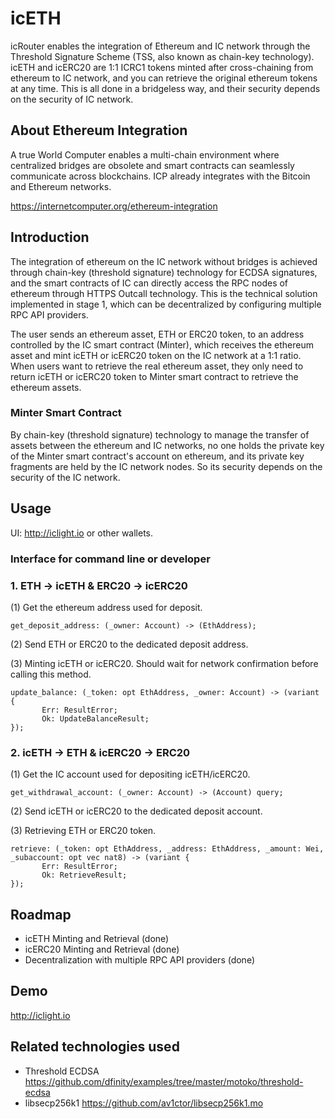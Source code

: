 # icETH

icRouter enables the integration of Ethereum and IC network through the Threshold Signature Scheme (TSS, also known as chain-key technology). 
icETH and icERC20 are 1:1 ICRC1 tokens minted after cross-chaining from ethereum to IC network, and you can retrieve the original ethereum tokens at any time. This is all done in a bridgeless way, and their security depends on the security of IC network.

## About Ethereum Integration

A true World Computer enables a multi-chain environment where centralized bridges are obsolete and smart contracts can seamlessly communicate across blockchains. ICP already integrates with the Bitcoin and Ethereum networks.

https://internetcomputer.org/ethereum-integration

## Introduction

The integration of ethereum on the IC network without bridges is achieved through chain-key (threshold signature) technology for ECDSA signatures, and the smart contracts of IC can directly access the RPC nodes of ethereum through HTTPS Outcall technology. This is the technical solution implemented in stage 1, which can be decentralized by configuring multiple RPC API providers. 

The user sends an ethereum asset, ETH or ERC20 token, to an address controlled by the IC smart contract (Minter), which receives the ethereum asset and mint icETH or icERC20 token on the IC network at a 1:1 ratio. When users want to retrieve the real ethereum asset, they only need to return icETH or icERC20 token to Minter smart contract to retrieve the ethereum assets.

### Minter Smart Contract

By chain-key (threshold signature) technology to manage the transfer of assets between the ethereum and IC networks, no one holds the private key of the Minter smart contract's account on ethereum, and its private key fragments are held by the IC network nodes. So its security depends on the security of the IC network.

## Usage

UI: http://iclight.io or other wallets.

### Interface for command line or developer

### 1. ETH -> icETH & ERC20 -> icERC20

(1) Get the ethereum address used for deposit.
```
get_deposit_address: (_owner: Account) -> (EthAddress);
```

(2) Send ETH or ERC20 to the dedicated deposit address.

(3) Minting icETH or icERC20. Should wait for network confirmation before calling this method.
```
update_balance: (_token: opt EthAddress, _owner: Account) -> (variant {
       Err: ResultError;
       Ok: UpdateBalanceResult;
});
```

### 2. icETH -> ETH & icERC20 -> ERC20

(1) Get the IC account used for depositing icETH/icERC20.
```
get_withdrawal_account: (_owner: Account) -> (Account) query;
```

(2) Send icETH or icERC20 to the dedicated deposit account.

(3) Retrieving ETH or ERC20 token. 
```
retrieve: (_token: opt EthAddress, _address: EthAddress, _amount: Wei, _subaccount: opt vec nat8) -> (variant {
       Err: ResultError;
       Ok: RetrieveResult;
});
```

## Roadmap

- icETH Minting and Retrieval (done)
- icERC20 Minting and Retrieval (done)
- Decentralization with multiple RPC API providers (done)

## Demo

http://iclight.io

## Related technologies used

- Threshold ECDSA https://github.com/dfinity/examples/tree/master/motoko/threshold-ecdsa
- libsecp256k1 https://github.com/av1ctor/libsecp256k1.mo


